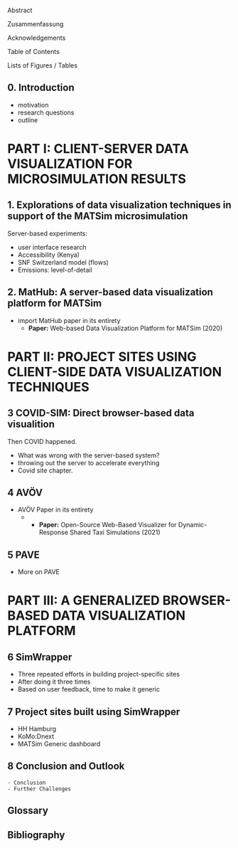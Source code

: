 Abstract

Zusammenfassung

Acknowledgements

Table of Contents

Lists of Figures / Tables

## 0. Introduction

- motivation
- research questions
- outline

# PART I: CLIENT-SERVER DATA VISUALIZATION FOR MICROSIMULATION RESULTS

## 1. Explorations of data visualization techniques in support of the MATSim microsimulation

Server-based experiments:

- user interface research
- Accessibility (Kenya)
- SNF Switzerland model (flows)
- Emissions: level-of-detail

## 2. MatHub: A server-based data visualization platform for MATSim

- import MatHub paper in its entirety
  - **Paper:** Web-based Data Visualization Platform for MATSim (2020)

# PART II: PROJECT SITES USING CLIENT-SIDE DATA VISUALIZATION TECHNIQUES

## 3 COVID-SIM: Direct browser-based data visualition

Then COVID happened.

- What was wrong with the server-based system?
- throwing out the server to accelerate everything
- Covid site chapter.

## 4 AVÖV

- AVÖV Paper in its entirety
  - - **Paper:** Open-Source Web-Based Visualizer for Dynamic-Response Shared Taxi Simulations (2021)

## 5 PAVE

- More on PAVE

# PART III: A GENERALIZED BROWSER-BASED DATA VISUALIZATION PLATFORM

## 6 SimWrapper

- Three repeated efforts in building project-specific sites
- After doing it three times
- Based on user feedback, time to make it generic

## 7 Project sites built using SimWrapper

- HH Hamburg
- KoMo:Dnext
- MATSim Generic dashboard

## 8 Conclusion and Outlook

    - Conclusion
    - Further Challenges

## Glossary

## Bibliography
